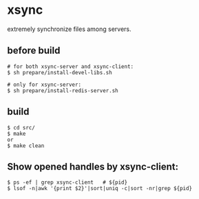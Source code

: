 # xsync
extremely synchronize files among servers.

## before build

```
# for both xsync-server and xsync-client:
$ sh prepare/install-devel-libs.sh

# only for xsync-server:
$ sh prepare/install-redis-server.sh
```

## build

```
$ cd src/
$ make
or
$ make clean
```


## Show opened handles by xsync-client:

```
$ ps -ef | grep xsync-client   # ${pid}
$ lsof -n|awk '{print $2}'|sort|uniq -c|sort -nr|grep ${pid}
```
